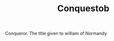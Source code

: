 ---
title: Conquestob
letter: C
permalink: "/definitions/bld-conquestob.html"
body: Conqueror. The tltle given to william of Normandy
published_at: '2018-07-07'
source: Black's Law Dictionary 2nd Ed (1910)
layout: post
---